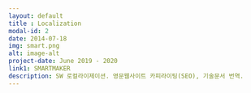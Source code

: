 ```yaml
---
layout: default
title : Localization
modal-id: 2
date: 2014-07-18
img: smart.png
alt: image-alt
project-date: June 2019 - 2020
link1: SMARTMAKER
description: SW 로컬라이제이션. 영문웹사이트 카피라이팅(SEO), 기술문서 번역.
---
```

